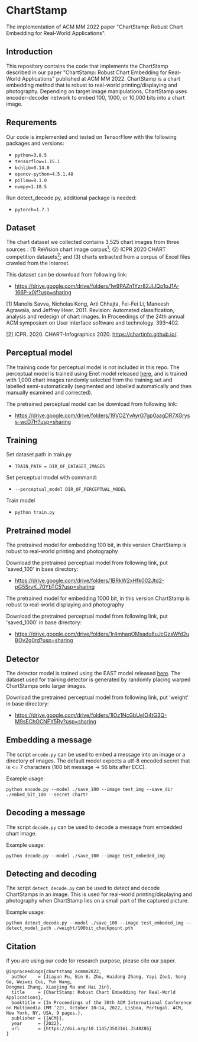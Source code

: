 # ChartStamp
The implementation of ACM MM 2022 paper "ChartStamp: Robust Chart Embedding for Real-World Applications".

## Introduction
This repository contains the code that implements the ChartStamp described in our paper "ChartStamp: Robust Chart Embedding for Real-World Applications" published at ACM MM 2022. ChartStamp is a chart embedding method that is robust to real-world printing/displaying and photography. Depending on target image manipulations, ChartStamp uses encoder-decoder network to embed 100, 1000, or 10,000 bits into a chart image.

## Requrements
Our code is implemented and tested on TensorFlow with the following packages and versions:
- `python=3.8.5`
- `tensorflow=1.15.1`
- `bchlib=0.14.0`
- `opencv-python=4.5.1.48`
- `pillow=8.1.0`
- `numpy=1.18.5`

Run detect_decode.py, additional package is needed:
- `pytorch=1.7.1`

## Dataset
The chart dataset we collected contains 3,525 chart images from three sources : (1) ReVision chart image corpus[<sup>1</sup>](#refer-anchor); (2) ICPR 2020 CHART competition datasets[<sup>2</sup>](#refer-anchor); and (3) charts extracted from a corpus of Excel files crawled from the Internet.

This dataset can be download from following link:

- https://drive.google.com/drive/folders/1w9PAZn1Yzr82JIJQp1pJ1A-166P-x0jf?usp=sharing

<div id = "refer-anchor"></div>
[1] Manolis Savva, Nicholas Kong, Arti Chhajta, Fei-Fei Li, Maneesh Agrawala, and Jeffrey Heer. 2011. Revision: Automated classification, analysis and redesign of chart images. In Proceedings of the 24th annual ACM symposium on User interface software and technology. 393–402.

[2] ICPR. 2020. CHART-Infographics 2020. https://chartinfo.github.io/.

## Perceptual model
The training code for perceptual model is not included in this repo. The perceptual model is trained using Enet model released [here][enet], and is trained with 1,000 chart images randomly selected from the training set and labelled semi-automatically (segmented and labelled automatically and then manually examined and corrected).

[enet]: https://github.com/kwotsin/TensorFlow-ENet

The pretrained perceptual model can be download from following link: 
- https://drive.google.com/drive/folders/19VOZYvAyrG7gp0aagDR7XGryss-wcD7H?usp=sharing

## Training
Set dataset path in train.py
- `TRAIN_PATH = DIR_OF_DATASET_IMAGES`

Set perceptual model with command:
- `--perceptual_model DIR_OF_PERCEPTUAL_MODEL`

Train model
- `python train.py`



## Pretrained model
The pretrained model for embedding 100 bit, in this version ChartStamp is robust to real-world printing and photography

Download the pretrained perceptual model from following link, put 'saved_100' in base directory: 
- https://drive.google.com/drive/folders/1BRkW2xHfk002Jtd2-pG5SrvK_70YbTC5?usp=sharing

The pretrained model for embedding 1000 bit, in this version ChartStamp is robust to real-world displaying and photography

Download the pretrained perceptual model from following link, put 'saved_1000' in base directory: 
- https://drive.google.com/drive/folders/1r4mhaqOMsadu6uJcGzsWfd2uBOv2g0rd?usp=sharing


## Detector
The detector model is trained using the EAST model released [here][EAST]. The dataset used for training detector is generated by randomly placing warped ChartStamps onto larger images.

[EAST]: https://github.com/songdejia/EAST

Download the pretrained perceptual model from following link, put 'weight' in base directory: 
- https://drive.google.com/drive/folders/1lOz1NcGbUeIO4tG3Q-M9sEChOCNFY5Ry?usp=sharing

## Embedding a message
The script `encode.py` can be used to embed a message into an image or a directory of images. The default model expects a utf-8 encoded secret that is <= 7 characters (100 bit message -> 56 bits after ECC).

Example usage:

`python encode.py --model ./save_100 --image test_img --save_dir ./embed_bit_100 --secret chart!`

## Decoding a message
The script `decode.py` can be used to decode a message from embedded chart image.

Example usage:

`python decode.py --model ./save_100 --image test_embeded_img`

## Detecting and decoding
The script `detect_decode.py` can be used to detect and decode ChartStamps in an image. This is used for real-world printing/displaying and photography when ChartStamp lies on a small part of the captured picture.

Example usage:

`python detect_decode.py --model ./save_100 --image test_embeded_img --detect_model_path ./weight/100bit_checkpoint.pth`





## Citation

If you are using our code for research purpose, please cite our paper.

```
@inproceedings{chartstamp_acmmm2022,
  author    = {Jiayun Fu, Bin B. Zhu, Haidong Zhang, Yayi Zou1, Song Ge, Weiwei Cui, Yun Wang,
Dongmei Zhang, Xiaojing Ma and Hai Jin},
  title     = {ChartStamp: Robust Chart Embedding for Real-World Applications},
  booktitle = {In Proceedings of the 30th ACM International Conference on Multimedia (MM ’22), October 10–14, 2022, Lisboa, Portugal. ACM, New York, NY, USA, 9 pages.},
  publisher = {{ACM}},
  year      = {2022},
  url       = {https://doi.org/10.1145/3503161.3548286}
}
```




